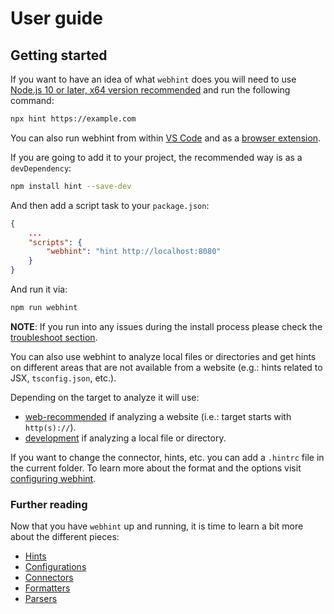 # User guide

## Getting started

If you want to have an idea of what `webhint` does you will
need to use [Node.js 10 or later, x64 version recommended][nodejs]
and run the following command:

```bash
npx hint https://example.com
```

You can also run webhint from within [VS Code][] and as a
[browser extension][].

If you are going to add it to your project, the recommended way
is as a `devDependency`:

```bash
npm install hint --save-dev
```

And then add a script task to your `package.json`:

```json
{
    ...
    "scripts": {
        "webhint": "hint http://localhost:8080"
    }
}
```

And run it via:

```bash
npm run webhint
```

**NOTE**: If you run into any issues during the install process
please check the [troubleshoot section](./troubleshoot/summary.md).

You can also use webhint to analyze local files or directories and get
hints on different areas that are not available from a website (e.g.:
hints related to JSX, `tsconfig.json`, etc.).

Depending on the target to analyze it will use:

* [web-recommended][] if analyzing a website (i.e.: target starts with
  `http(s)://`).
* [development][] if analyzing a local file or directory.

If you want to change the connector, hints, etc. you can add a `.hintrc`
file in the current folder. To learn more about the format and the
options visit [configuring webhint][].

### Further reading

Now that you have `webhint` up and running, it is time to learn a bit more
about the different pieces:

* [Hints](./concepts/hints.md)
* [Configurations](./concepts/configurations.md)
* [Connectors](./concepts/connectors.md)
* [Formatters](./concepts/formatters.md)
* [Parsers](./concepts/parsers.md)

<!-- Link labels: -->

[configuring webhint]: https://webhint.io/docs/user-guide/configuring-webhint/summary/
[browser extension]: https://webhint.io/docs/user-guide/extensions/extension-browser/
[development]: https://webhint.io/docs/user-guide/configurations/configuration-development/
[nodejs]: https://nodejs.org/en/download/current/
[ssl labs]: https://webhint.io/docs/user-guide/hints/hint-ssllabs/
[VS Code]: https://webhint.io/docs/user-guide/extensions/vscode-webhint/
[web-recommended]: https://webhint.io/docs/user-guide/configurations/configuration-web-recommended/
